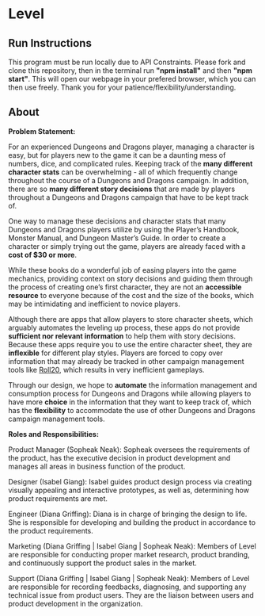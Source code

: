 # Level

## Run Instructions
This program must be run locally due to API Constraints. 
Please fork and clone this repository, then in the terminal run **"npm install"** and then **"npm start"**. This will open our webpage in your prefered browser, which you can then use freely.
Thank you for your patience/flexibility/understanding.

## About

**Problem Statement:** 

For an experienced Dungeons and Dragons player, managing a character is easy, but for players new to the game it can be a daunting mess of numbers, dice, and complicated rules. Keeping track of the **many different character stats** can be overwhelming - all of which frequently change throughout the course of a Dungeons and Dragons campaign. In addition, there are so **many different story decisions** that are made by players throughout a Dungeons and Dragons campaign that have to be kept track of.

One way to manage these decisions and character stats that many Dungeons and Dragons players utilize by using the Player’s Handbook, Monster Manual, and Dungeon Master’s Guide. In order to create a character or simply trying out the game, players are already faced with a **cost of $30 or more**. 

While these books do a wonderful job of easing players into the game mechanics, providing context on story decisions and guiding them through the process of creating one’s first character, they are not an **accessible resource** to everyone because of the cost and the size of the books, which may be intimidating and inefficient to novice players.

Although there are apps that allow players to store character sheets, which arguably automates the leveling up process, these apps do not provide **sufficient nor relevant information** to help them with story decisions. Because these apps require you to use the entire character sheet, they are **inflexible** for different play styles. Players are forced to copy over information that may already be tracked in other campaign management tools like [Roll20](https://roll20.net/), which results in very inefficient gameplays.

Through our design, we hope to **automate** the information management and consumption process for Dungeons and Dragons while allowing players to have more **choice** in the information that they want to keep track of, which has the **flexibility** to accommodate the use of other Dungeons and Dragons campaign management tools.

**Roles and Responsibilities:**

Product Manager (Sopheak Neak): Sopheak oversees the requirements of the product, has the executive decision in product development and manages all areas in business function of the product. 

Designer (Isabel Giang): Isabel guides product design process via creating visually appealing and interactive prototypes, as well as, determining how product requirements are met. 

Engineer (Diana Griffing): Diana is in charge of bringing the design to life. She is responsible for developing and building the product in accordance to the product requirements. 

Marketing (Diana Griffing | Isabel Giang | Sopheak Neak): Members of Level are responsible for conducting proper market research, product branding, and continuously support the product sales in the market.

Support (Diana Griffing | Isabel Giang | Sopheak Neak): Members of Level are responsible for recording feedbacks, diagnosing, and supporting any technical issue from product users. They are the liaison between users and product development in the organization.

